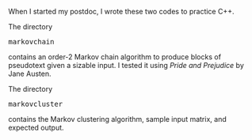 When I started my postdoc, I wrote these two codes to practice C++.

The directory <pre>markovchain</pre> contains an order-2 Markov chain algorithm to produce blocks of pseudotext given a sizable input. I tested it using <i>Pride and Prejudice</i> by Jane Austen.

The directory <pre>markovcluster</pre> contains the Markov clustering algorithm, sample input matrix, and expected output.
